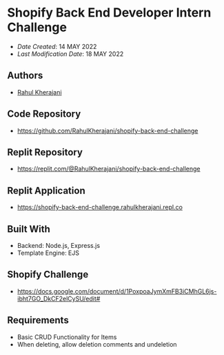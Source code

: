 # Shopify Back End Developer Intern Challenge

- _Date Created_: 14 MAY 2022
- _Last Modification Date_: 18 MAY 2022

## Authors

- [Rahul Kherajani](rahulkherajani20@gmail.com)

## Code Repository

- https://github.com/RahulKherajani/shopify-back-end-challenge

## Replit Repository

- https://replit.com/@RahulKherajani/shopify-back-end-challenge

## Replit Application

- https://shopify-back-end-challenge.rahulkherajani.repl.co

## Built With

- Backend: Node.js, Express.js
- Template Engine: EJS

## Shopify Challenge

- https://docs.google.com/document/d/1PoxpoaJymXmFB3iCMhGL6js-ibht7GO_DkCF2elCySU/edit#

## Requirements
- Basic CRUD Functionality for Items
- When deleting, allow deletion comments and undeletion
